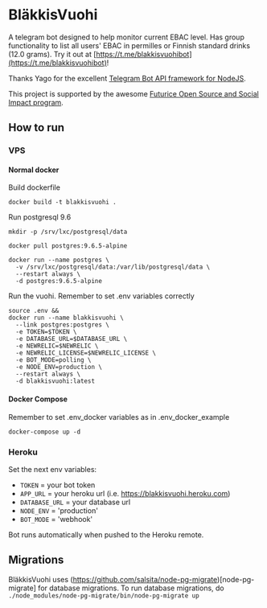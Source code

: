 # BläkkisVuohi

A telegram bot designed to help monitor current EBAC level. Has group functionality to list all users' EBAC in permilles or Finnish standard drinks (12.0 grams). Try it out at [https://t.me/blakkisvuohibot](https://t.me/blakkisvuohibot)!

Thanks Yago for the excellent [Telegram Bot API framework for NodeJS](https://github.com/yagop/node-telegram-bot-api). 

This project is supported by the awesome [Futurice Open Source and Social Impact program](https://spiceprogram.org/).

## How to run

### VPS

#### Normal docker

Build dockerfile

```
docker build -t blakkisvuohi .
```

Run postgresql 9.6

```
mkdir -p /srv/lxc/postgresql/data

docker pull postgres:9.6.5-alpine

docker run --name postgres \
  -v /srv/lxc/postgresql/data:/var/lib/postgresql/data \
  --restart always \
  -d postgres:9.6.5-alpine

```

Run the vuohi. Remember to set .env variables correctly

```
source .env &&
docker run --name blakkisvuohi \
  --link postgres:postgres \
  -e TOKEN=$TOKEN \
  -e DATABASE_URL=$DATABASE_URL \
  -e NEWRELIC=$NEWRELIC \
  -e NEWRELIC_LICENSE=$NEWRELIC_LICENSE \
  -e BOT_MODE=polling \
  -e NODE_ENV=production \
  --restart always \
  -d blakkisvuohi:latest
```
#### Docker Compose

Remember to set .env_docker variables as in .env_docker_example

```
docker-compose up -d
```

### Heroku

Set the next env variables:
- `TOKEN` = your bot token
- `APP_URL` = your heroku url (i.e. https://blakkisvuohi.heroku.com)
- `DATABASE_URL` = your database url
- `NODE_ENV` = 'production'
- `BOT_MODE` = 'webhook'

Bot runs automatically when pushed to the Heroku remote.

## Migrations

BläkkisVuohi uses (https://github.com/salsita/node-pg-migrate)[node-pg-migrate] for database migrations. To run database migrations, do `./node_modules/node-pg-migrate/bin/node-pg-migrate up`
